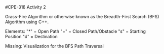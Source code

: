 #CPE-318 Activity 2

Grass-Fire Algorithm or otherwise known as the Breadth-First Search (BFS) Algorithm using C++.


Elements:
"*" = Open Path
"=" = Closed Path/Obstacle
"s" = Starting Position
"d" = Destination 


Missing: 
Visualization for the BFS Path Traversal

